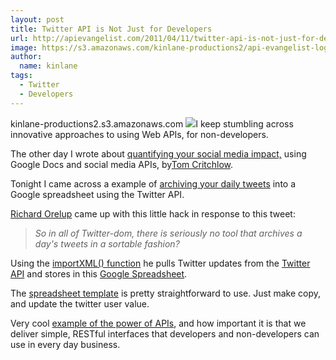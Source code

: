 ```yaml
---
layout: post
title: Twitter API is Not Just for Developers
url: http://apievangelist.com/2011/04/11/twitter-api-is-not-just-for-developers/
image: https://s3.amazonaws.com/kinlane-productions2/api-evangelist-logos/api-evangelist-butterfly-vertical.png
author:
  name: kinlane
tags:
  - Twitter
  - Developers
---
```

kinlane-productions2.s3.amazonaws.com ![](http://kinlane-productions.s3.amazonaws.com/Twitter-Logo.jpg)I keep stumbling across innovative approaches to using Web APIs, for non-developers.

The other day I wrote about [quantifying your social media impact,](http://apievangelist.com/2011/04/09/apis-are-not-just-for-developers/ "Quantifying your social media impact, using Google Docs and social media") using Google Docs and social media APIs, by[Tom Critchlow](http://www.seomoz.org/users/profile/30546 "Tom Critchlow").

Tonight I came across a example of [archiving your daily tweets](http://blogofmu.com/2011/04/05/bring-twitter-api-data-in-google-docs-to-quickly-viewmanipulate/ "archiving your daily tweets into a Google spreadsheet and the Twitter API") into a Google spreadsheet using the Twitter API.

[Richard Orelup](http://twitter.com/#!/ripsup "Richard Orelup") came up with this little hack in response to this tweet:

> _So in all of Twitter-dom, there is seriously no tool that archives a day's tweets in a sortable fashion?_

Using the [importXML() function](http://docs.google.com/support/bin/answer.py?answer=75507 "importXML() function") he pulls Twitter updates from the [Twitter API](http://dev.twitter.com/ "Twitter API") and stores in this [Google Spreadsheet](https://spreadsheets.google.com/ccc?key=0AncshzELR0ZHdDdoSWJKc0JtWjBYT0NpX0V6dlhzUUE&hl=en&authkey=CJr2ztYJ#gid=0 "Google Spreadsheet").

The [spreadsheet template](https://spreadsheets.google.com/ccc?key=0AncshzELR0ZHdDdoSWJKc0JtWjBYT0NpX0V6dlhzUUE&hl=en&authkey=CJr2ztYJ#gid=0 "spreadsheet template") is pretty straightforward to use. Just make copy, and update the twitter user value.

Very cool [example of the power of APIs](http://blogofmu.com/2011/04/05/bring-twitter-api-data-in-google-docs-to-quickly-viewmanipulate/ "example of the power of APIs"), and how important it is that we deliver simple, RESTful interfaces that developers and non-developers can use in every day business.